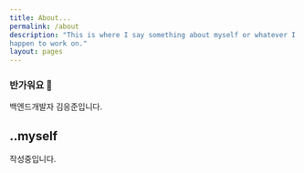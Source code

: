```yaml
---
title: About...
permalink: /about
description: "This is where I say something about myself or whatever I
happen to work on."
layout: pages
---
```


### 반가워요 🙋
백엔드개발자 김응준입니다.

## ..myself #
작성중입니다.
